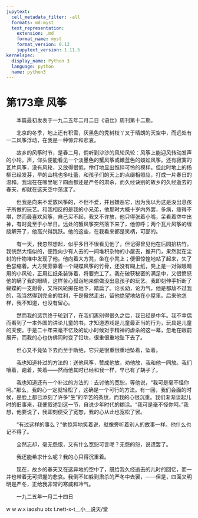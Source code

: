 ```yaml
---
jupytext:
  cell_metadata_filter: -all
  formats: md:myst
  text_representation:
    extension: .md
    format_name: myst
    format_version: 0.13
    jupytext_version: 1.11.5
kernelspec:
  display_name: Python 3
  language: python
  name: python3
---
```

# 第173章  风筝 

　　本篇最初发表于一九二五年二月二日《语丝》周刊第十二期。 

　　北京的冬季，地上还有积雪，灰黑色的秃树枝丫叉于晴朗的天空中，而远处有一二风筝浮动，在我是一种惊异和悲哀。 

　　故乡的风筝时节，是春二月，倘听到沙沙的风轮风轮：风筝上能迎风转动发声的小轮。声，仰头便能看见一个淡墨色的蟹风筝或嫩蓝色的蜈蚣风筝。还有寂寞的瓦片风筝，没有风轮，又放得很低，伶仃地显出憔悴可怜的模样。但此时地上的杨柳已经发芽，早的山桃也多吐蕾，和孩子们的天上的点缀相照应，打成一片春日的温和。我现在在哪里呢？四面都还是严冬的肃杀，而久经诀别的故乡的久经逝去的春天，却就在这天空中荡漾了。 

　　但我是向来不爱放风筝的，不但不爱，并且嫌恶它，因为我以为这是没出息孩子所做的玩艺。和我相反的是我的小兄弟，他那时大概十岁内外罢，多病，瘦得不堪，然而最喜欢风筝，自己买不起，我又不许放，他只得张着小嘴，呆看着空中出神，有时竟至于小半日。远处的蟹风筝突然落下来了，他惊呼；两个瓦片风筝的缠绕解开了，他高兴得跳跃。他的这些，在我看来都是笑柄，可鄙的。 

　　有一天，我忽然想起，似乎多日不很看见他了，但记得曾见他在后园拾枯竹。我恍然大悟似的，便跑向少有人去的一间堆积杂物的小屋去，推开门，果然就在尘封的什物堆中发现了他。他向着大方凳，坐在小凳上；便很惊惶地站了起来，失了色瑟缩着。大方凳旁靠着一个蝴蝶风筝的竹骨，还没有糊上纸，凳上是一对做眼睛用的小风轮，正用红纸条装饰着，将要完工了。我在破获秘密的满足中，又很愤怒他的瞒了我的眼睛，这样苦心孤诣地来偷做没出息孩子的玩艺。我即刻伸手折断了蝴蝶的一支翅骨，又将风轮掷在地下，踏扁了。论长幼，论力气，他是都敌不过我的，我当然得到完全的胜利，于是傲然走出，留他绝望地站在小屋里。后来他怎样，我不知道，也没有留心。 

　　然而我的惩罚终于轮到了，在我们离别得很久之后，我已经是中年。我不幸偶而看到了一本外国的讲论儿童的书，才知道游戏是儿童最正当的行为，玩具是儿童的天使。于是二十年来毫不忆及的幼小时候对于精神的虐杀的这一幕，忽地在眼前展开，而我的心也仿佛同时变了铅块，很重很重地坠下去了。 

　　但心又不竟坠下去而至于断绝，它只是很重很重地坠着，坠着。 

　　我也知道补过的方法的：送他风筝，赞成他放，劝他放，我和他一同放。我们嚷着，跑着，笑着——然而他其时已经和我一样，早已有了胡子了。 

　　我也知道还有一个补过的方法的：去讨他的宽恕，等他说，“我可是毫不怪你呵。”那么，我的心一定就轻松了，这确是一个可行的方法。有一回，我们会面的时候，是脸上都已添刻了许多“生”的辛苦的条纹，而我的心很沉重。我们渐渐谈起儿时的旧事来，我便叙述到这一节，自说少年时代的糊涂。“我可是毫不怪你呵。”我想，他要说了，我即刻便受了宽恕，我的心从此也宽松了罢。 

　　“有过这样的事么？”他惊异地笑着说，就像旁听着别人的故事一样。他什么也记不得了。 

　　全然忘却，毫无怨恨，又有什么宽恕可言呢？无怨的恕，说谎罢了。 

　　我还能希求什么呢？我的心只得沉重着。 

　　现在，故乡的春天又在这异地的空中了，既给我久经逝去的儿时的回忆，而一并也带着无可把握的悲哀。我倒不如躲到肃杀的严冬中去罢，——但是，四面又明明是严冬，正给我非常的寒威和冷气。 

　　一九二五年一月二十四日 

w w w.x iaoshu otx t.nett-x-t＿小＿说天/堂 

